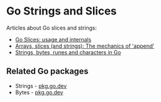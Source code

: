 # Go Strings and Slices

Articles about Go slices and strings:

* [Go Slices: usage and internals](https://blog.golang.org/slices-intro)
* [Arrays, slices (and strings): The mechanics of 'append'](https://blog.golang.org/slices)
* [Strings, bytes, runes and characters in Go](https://blog.golang.org/strings)

## Related Go packages

* Strings - [pkg.go.dev](https://pkg.go.dev/strings)
* Bytes - [pkg.go.dev](https://pkg.go.dev/bytes)
